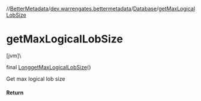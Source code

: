 //[BetterMetadata](../../../index.md)/[dev.warrengates.bettermetadata](../index.md)/[Database](index.md)/[getMaxLogicalLobSize](get-max-logical-lob-size.md)

# getMaxLogicalLobSize

[jvm]\

final [Long](https://docs.oracle.com/javase/8/docs/api/java/lang/Long.html)[getMaxLogicalLobSize](get-max-logical-lob-size.md)()

Get max logical lob size

#### Return
